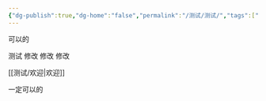 ```yaml
---
{"dg-publish":true,"dg-home":"false","permalink":"/测试/测试/","tags":["gardenEntry"],"dgPassFrontmatter":true,"created":"2025-06-05T19:34:46.181+08:00","updated":"2025-06-05T19:37:24.665+08:00"}
---
```



可以的

测试 修改 修改 修改

[[测试/欢迎\|欢迎]]

一定可以的